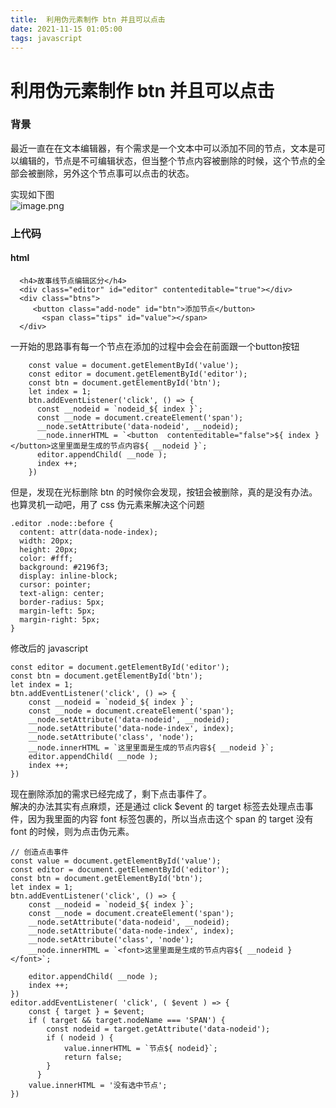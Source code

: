 ```yaml
---
title:  利用伪元素制作 btn 并且可以点击
date: 2021-11-15 01:05:00
tags: javascript
---
```

# 利用伪元素制作 btn 并且可以点击
### 背景
最近一直在在文本编辑器，有个需求是一个文本中可以添加不同的节点，文本是可以编辑的，节点是不可编辑状态，但当整个节点内容被删除的时候，这个节点的全部会被删除，另外这个节点事可以点击的状态。    

实现如下图  
![image.png](https://p1-juejin.byteimg.com/tos-cn-i-k3u1fbpfcp/2d8b484185ab4084b205a8d0328c22fe~tplv-k3u1fbpfcp-watermark.awebp?)
### 上代码
#### html
````
  <h4>故事线节点编辑区分</h4>
  <div class="editor" id="editor" contenteditable="true"></div>
  <div class="btns">
     <button class="add-node" id="btn">添加节点</button>
       <span class="tips" id="value"></span>
  </div>
````
一开始的思路事有每一个节点在添加的过程中会会在前面跟一个button按钮
````
    const value = document.getElementById('value');
    const editor = document.getElementById('editor');
    const btn = document.getElementById('btn');
    let index = 1;
    btn.addEventListener('click', () => {
      const __nodeid = `nodeid_${ index }`;
      const __node = document.createElement('span');
      __node.setAttribute('data-nodeid', __nodeid);
      __node.innerHTML = `<button  contenteditable="false">${ index }</button>这里里面是生成的节点内容${ __nodeid }`;
      editor.appendChild( __node );
      index ++;
    })
````
但是，发现在光标删除 btn 的时候你会发现，按钮会被删除，真的是没有办法。也算灵机一动吧，用了 css 伪元素来解决这个问题
````
.editor .node::before {
  content: attr(data-node-index);
  width: 20px;
  height: 20px;
  color: #fff;
  background: #2196f3;
  display: inline-block;
  cursor: pointer;
  text-align: center;
  border-radius: 5px;
  margin-left: 5px;
  margin-right: 5px;
}
````
修改后的 javascript
````
const editor = document.getElementById('editor');
const btn = document.getElementById('btn');
let index = 1;
btn.addEventListener('click', () => {
    const __nodeid = `nodeid_${ index }`;
    const __node = document.createElement('span');
    __node.setAttribute('data-nodeid', __nodeid);
    __node.setAttribute('data-node-index', index);
    __node.setAttribute('class', 'node');
    __node.innerHTML = `这里里面是生成的节点内容${ __nodeid }`;
    editor.appendChild( __node );
    index ++;
})
````
现在删除添加的需求已经完成了，剩下点击事件了。  
解决的办法其实有点麻烦，还是通过 click $event 的 target 标签去处理点击事件，因为我里面的内容 font 标签包裹的，所以当点击这个 span 的 target 没有 font 的时候，则为点击伪元素。
`````
// 创造点击事件
const value = document.getElementById('value');
const editor = document.getElementById('editor');
const btn = document.getElementById('btn');
let index = 1;
btn.addEventListener('click', () => {
    const __nodeid = `nodeid_${ index }`;
    const __node = document.createElement('span');
    __node.setAttribute('data-nodeid', __nodeid);
    __node.setAttribute('data-node-index', index);
    __node.setAttribute('class', 'node');
    __node.innerHTML = `<font>这里里面是生成的节点内容${ __nodeid }</font>`;
     
    editor.appendChild( __node );
    index ++;
})
editor.addEventListener( 'click', ( $event ) => {
    const { target } = $event;
    if ( target && target.nodeName === 'SPAN') {
        const nodeid = target.getAttribute('data-nodeid');
        if ( nodeid ) {
            value.innerHTML = `节点${ nodeid}`;
            return false;
        }
      }
    value.innerHTML = '没有选中节点';
})
`````

